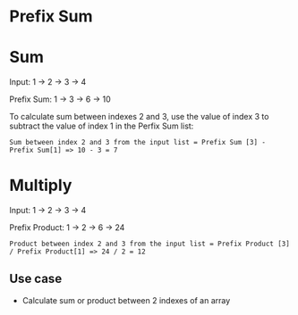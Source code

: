 # Prefix Sum

# Sum

Input:  1 -> 2 -> 3 -> 4

Prefix Sum: 1 -> 3 -> 6 -> 10

To calculate sum between indexes 2 and 3, use the value of index 3 to subtract the value of index 1 in the Perfix Sum list:

```
Sum between index 2 and 3 from the input list = Prefix Sum [3] - Prefix Sum[1] => 10 - 3 = 7
```

# Multiply

Input:  1 -> 2 -> 3 -> 4

Prefix Product: 1 -> 2 -> 6 -> 24

```
Product between index 2 and 3 from the input list = Prefix Product [3] / Prefix Product[1] => 24 / 2 = 12
```

## Use case

- Calculate sum or product between 2 indexes of an array

